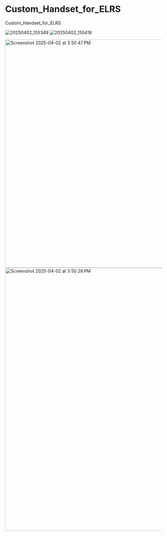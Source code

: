 # Custom_Handset_for_ELRS
Custom_Handset_for_ELRS

![20250402_155349](https://github.com/user-attachments/assets/f76d5c99-8bbd-4351-b050-74c32534c528)
![20250402_155418](https://github.com/user-attachments/assets/19bf6b5c-b519-4625-bf21-4a45cf640a7b)

<img width="735" alt="Screenshot 2025-04-02 at 3 50 47 PM" src="https://github.com/user-attachments/assets/877bf17b-9db5-41d5-bec7-1c335082e058" />
<img width="847" alt="Screenshot 2025-04-02 at 3 50 28 PM" src="https://github.com/user-attachments/assets/bbb353d0-cecd-4825-ae82-bccc07515a87" />
